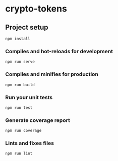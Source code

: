 # crypto-tokens

## Project setup

```
npm install
```

### Compiles and hot-reloads for development

```
npm run serve
```

### Compiles and minifies for production

```
npm run build
```

### Run your unit tests

```
npm run test
```

### Generate coverage report

```
npm run coverage
```

### Lints and fixes files

```
npm run lint
```
